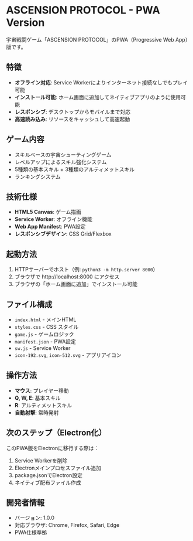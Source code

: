 # ASCENSION PROTOCOL - PWA Version

宇宙戦闘ゲーム「ASCENSION PROTOCOL」のPWA（Progressive Web App）版です。

## 特徴

- **オフライン対応**: Service Workerによりインターネット接続なしでもプレイ可能
- **インストール可能**: ホーム画面に追加してネイティブアプリのように使用可能
- **レスポンシブ**: デスクトップからモバイルまで対応
- **高速読み込み**: リソースをキャッシュして高速起動

## ゲーム内容

- スキルベースの宇宙シューティングゲーム
- レベルアップによるスキル強化システム
- 5種類の基本スキル + 3種類のアルティメットスキル
- ランキングシステム

## 技術仕様

- **HTML5 Canvas**: ゲーム描画
- **Service Worker**: オフライン機能
- **Web App Manifest**: PWA設定
- **レスポンシブデザイン**: CSS Grid/Flexbox

## 起動方法

1. HTTPサーバーでホスト（例: `python3 -m http.server 8000`）
2. ブラウザで http://localhost:8000 にアクセス
3. ブラウザの「ホーム画面に追加」でインストール可能

## ファイル構成

- `index.html` - メインHTML
- `styles.css` - CSS スタイル
- `game.js` - ゲームロジック
- `manifest.json` - PWA設定
- `sw.js` - Service Worker
- `icon-192.svg`, `icon-512.svg` - アプリアイコン

## 操作方法

- **マウス**: プレイヤー移動
- **Q, W, E**: 基本スキル
- **R**: アルティメットスキル
- **自動射撃**: 常時発射

## 次のステップ（Electron化）

このPWA版をElectronに移行する際は：

1. Service Workerを削除
2. Electronメインプロセスファイル追加
3. package.jsonでElectron設定
4. ネイティブ配布ファイル作成

## 開発者情報

- バージョン: 1.0.0
- 対応ブラウザ: Chrome, Firefox, Safari, Edge
- PWA仕様準拠